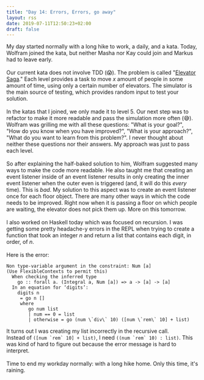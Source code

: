 ```yaml
---
title: "Day 14: Errors, Errors, go away"
layout: rss
date: 2019-07-11T12:50:23+02:00
draft: false
---
```

My day started normally with a long hike to work, a daily, and a kata. Today, Wolfram joined the kata, but neither Masha nor Kay could join and Markus had to leave early.
<br>
<br>
Our current kata does not involve TDD (:scream:). The problem is called "<a href="https://play.elevatorsaga.com">Elevator Saga</a>." Each level provides a task to move <i>x</i> amount of people in some amount of time, using only a certain number of elevators. The simulator is the main source of testing, which provides random input to test your solution.
<br>
<br>
In the katas that I joined, we only made it to level 5. Our next step was to refactor to make it more readable and pass the simulation more often (:sweat_smile:). Wolfram was grilling me with all these questions: "What is your goal?", "How do you know when you have improved?", "What is your approach?", "What do you want to learn from this problem?". I never thought about neither these questions nor their answers. My approach was just to pass each level.
<br>
<br>
So after explaining the half-baked solution to him, Wolfram suggested many ways to make the code more readable. He also taught me that creating an event listener inside of an event listener results in only creating the inner event listener when the outer even is triggered (and, it will do this <i>every</i> time). This is <i>bad</i>. My solution to this aspect was to create an event listener once for each floor object. There are many other ways in which the code needs to be improved. Right now when it is passing a floor on which people are waiting, the elevator does not pick them up. More on this tomorrow.
<br>
<br>
I also worked on Haskell today which was focused on recursion. I was getting some pretty headache-y errors in the REPL when trying to create a function that took an integer <i>n</i> and return a list that contains each digit, in order, of <i>n</i>.
<br>
<br>
Here is the error:
<p>
<code>Non type-variable argument in the constraint: Num [a]</code><br>
<code>(Use FlexibleContexts to permit this)</code><br>
<code>&emsp; When checking the inferred type</code><br>
<code>&emsp; &emsp; go :: forall a. (Integral a, Num [a]) => a -> [a] -> [a]</code><br>
<code>&emsp; In an equation for ‘digits’:</code><br>
<code>&emsp; &emsp; digits n</code><br>
<code>&emsp;&emsp; &emsp; = go n []</code><br>
<code>&emsp;&emsp; &emsp; where</code><br>
<code> &emsp;&emsp; &emsp; &emsp; go num list</code><br>
<code> &emsp;&emsp; &emsp; &emsp; | num == 0 = list</code><br>
<code> &emsp; &emsp;&emsp; &emsp; | otherwise = go (num \`div\` 10) ([num \`rem\` 10] + list)</code><br>
</p>

It turns out I was creating my list incorrectly in the recursive call.
<br>
Instead of <code>([num \`rem\` 10] + list)</code>, I need <code>((num \`rem\` 10) : list)</code>. This was kind of hard to figure out because the error message is hard to interpret.
<br>
<br>
Time to end my workday normally: with a long hike home. Only this time, it's raining.
<br>
<br>
<br>

